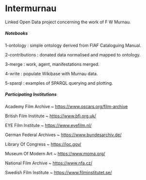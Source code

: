 # Intermurnau
Linked Open Data project concerning the work of F W Murnau.

##### Notebooks
1-ontology : simple ontology derived from FIAF Cataloguing Manual.

2-contributions : donated data normalised and mapped to ontology.

3-merge : work, agent, manifestations merged.

4-write : populate Wikibase with Murnau data.

5-sparql : examples of SPARQL querying and plotting.

##### Participating Institutions
Academy Film Archive ~ https://www.oscars.org/film-archive

British Film Institute ~ https://www.bfi.org.uk/

EYE Film Institute ~ https://www.eyefilm.nl/

German Federal Archives ~ https://www.bundesarchiv.de/

Library Of Congress ~ https://loc.gov/

Museum Of Modern Art ~ https://www.moma.org/

National Film Archive ~ https://www.nfa.cz/

Swedish Film Institute ~ https://www.filminstitutet.se/